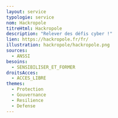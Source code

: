 ```yaml
---
layout: service
typologie: service
nom: Hackropole
titreHtml: Hackropole
description: "Relever des défis cyber !"
lien: https://hackropole.fr/fr/
illustration: hackropole/hackropole.png
sources:
  - ANSSI
besoins: 
  - SENSIBILISER_ET_FORMER
droitsAcces:
  - ACCES_LIBRE
themes:
  - Protection
  - Gouvernance
  - Resilience
  - Defense
---
```

